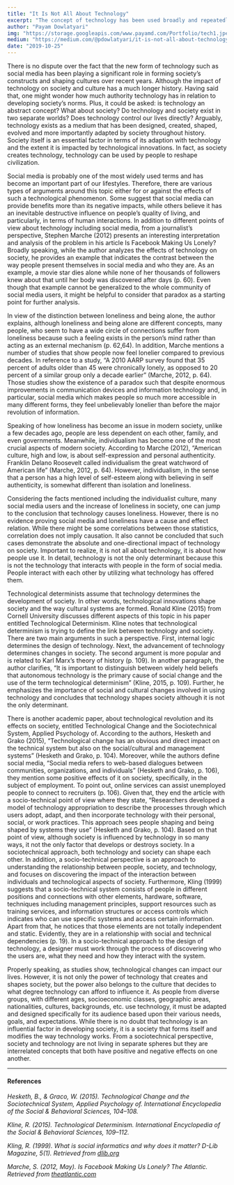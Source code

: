 ```yaml
---
title: "It Is Not All About Technology"
excerpt: "The concept of technology has been used broadly and repeatedly. Society, on the other hand, has its own meaning especially when is used in relation with effects of technology."
author: "Payam Dowlatyari"
img: "https://storage.googleapis.com/www.payamd.com/Portfolio/tech1.jpeg"
medium: "https://medium.com/@pdowlatyari/it-is-not-all-about-technology-3c24e8cfb8cb"
date: "2019-10-25"
---
```


There is no dispute over the fact that the new form of technology such as social media has been playing a significant role in forming society’s constructs and shaping cultures over recent years. Although the impact of technology on society and culture has a much longer history. Having said that, one might wonder how much authority technology has in relation to developing society’s norms. Plus, it could be asked: is technology an abstract concept? What about society? Do technology and society exist in two separate worlds? Does technology control our lives directly? Arguably, technology exists as a medium that has been designed, created, shaped, evolved and more importantly adapted by society throughout history. Society itself is an essential factor in terms of its adaption with technology and the extent it is impacted by technological innovations. In fact, as society creates technology, technology can be used by people to reshape civilization.

Social media is probably one of the most widely used terms and has become an important part of our lifestyles. Therefore, there are various types of arguments around this topic either for or against the effects of such a technological phenomenon. Some suggest that social media can provide benefits more than its negative impacts, while others believe it has an inevitable destructive influence on people’s quality of living, and particularly, in terms of human interactions. In addition to different points of view about technology including social media, from a journalist’s perspective, Stephen Marche (2012) presents an interesting interpretation and analysis of the problem in his article Is Facebook Making Us Lonely? Broadly speaking, while the author analyzes the effects of technology on society, he provides an example that indicates the contrast between the way people present themselves in social media and who they are. As an example, a movie star dies alone while none of her thousands of followers knew about that until her body was discovered after days (p. 60). Even though that example cannot be generalized to the whole community of social media users, it might be helpful to consider that paradox as a starting point for further analysis.

In view of the distinction between loneliness and being alone, the author explains, although loneliness and being alone are different concepts, many people, who seem to have a wide circle of connections suffer from loneliness because such a feeling exists in the person’s mind rather than acting as an external mechanism (p. 62,64). In addition, Marche mentions a number of studies that show people now feel lonelier compared to previous decades. In reference to a study, “A 2010 AARP survey found that 35 percent of adults older than 45 were chronically lonely, as opposed to 20 percent of a similar group only a decade earlier” (Marche, 2012, p. 64). Those studies show the existence of a paradox such that despite enormous improvements in communication devices and information technology and, in particular, social media which makes people so much more accessible in many different forms, they feel unbelievably lonelier than before the major revolution of information.

Speaking of how loneliness has become an issue in modern society, unlike a few decades ago, people are less dependent on each other, family, and even governments. Meanwhile, individualism has become one of the most crucial aspects of modern society. According to Marche (2012), “American culture, high and low, is about self-expression and personal authenticity. Franklin Delano Roosevelt called individualism the great watchword of American life” (Marche, 2012, p. 64). However, individualism, in the sense that a person has a high level of self-esteem along with believing in self authenticity, is somewhat different than isolation and loneliness.

Considering the facts mentioned including the individualist culture, many social media users and the increase of loneliness in society, one can jump to the conclusion that technology causes loneliness. However, there is no evidence proving social media and loneliness have a cause and effect relation. While there might be some correlations between those statistics, correlation does not imply causation. It also cannot be concluded that such cases demonstrate the absolute and one-directional impact of technology on society. Important to realize, it is not all about technology, it is about how people use it. In detail, technology is not the only determinant because this is not the technology that interacts with people in the form of social media. People interact with each other by utilizing what technology has offered them.

Technological determinists assume that technology determines the development of society. In other words, technological innovations shape society and the way cultural systems are formed. Ronald Kline (2015) from Cornell University discusses different aspects of this topic in his paper entitled Technological Determinism. Kline notes that technological determinism is trying to define the link between technology and society. There are two main arguments in such a perspective. First, internal logic determines the design of technology. Next, the advancement of technology determines changes in society. The second argument is more popular and is related to Karl Marx’s theory of history (p. 109). In another paragraph, the author clarifies, “It is important to distinguish between widely held beliefs that autonomous technology is the primary cause of social change and the use of the term technological determinism” (Kline, 2015, p. 109). Further, he emphasizes the importance of social and cultural changes involved in using technology and concludes that technology shapes society although it is not the only determinant.

There is another academic paper, about technological revolution and its effects on society, entitled Technological Change and the Sociotechnical System, Applied Psychology of. According to the authors, Hesketh and Grako (2015), “Technological change has an obvious and direct impact on the technical system but also on the social/cultural and management systems” (Hesketh and Grako, p. 104). Moreover, while the authors define social media, “Social media refers to web-based dialogues between communities, organizations, and individuals” (Hesketh and Grako, p. 106), they mention some positive effects of it on society, specifically, in the subject of employment. To point out, online services can assist unemployed people to connect to recruiters (p. 106). Given that, they end the article with a socio-technical point of view where they state, “Researchers developed a model of technology appropriation to describe the processes through which users adopt, adapt, and then incorporate technology with their personal, social, or work practices. This approach sees people shaping and being shaped by systems they use” (Hesketh and Grako, p. 104). Based on that point of view, although society is influenced by technology in so many ways, it not the only factor that develops or destroys society. In a sociotechnical approach, both technology and society can shape each other. In addition, a socio-technical perspective is an approach to understanding the relationship between people, society, and technology, and focuses on discovering the impact of the interaction between individuals and technological aspects of society. Furthermore, Kling (1999) suggests that a socio-technical system consists of people in different positions and connections with other elements, hardware, software, techniques including management principles, support resources such as training services, and information structures or access controls which indicates who can use specific systems and access certain information. Apart from that, he notices that those elements are not totally independent and static. Evidently, they are in a relationship with social and technical dependencies (p. 19). In a socio-technical approach to the design of technology, a designer must work through the process of discovering who the users are, what they need and how they interact with the system.

Properly speaking, as studies show, technological changes can impact our lives. However, it is not only the power of technology that creates and shapes society, but the power also belongs to the culture that decides to what degree technology can afford to influence it. As people from diverse groups, with different ages, socioeconomic classes, geographic areas, nationalities, cultures, backgrounds, etc. use technology, it must be adapted and designed specifically for its audience based upon their various needs, goals, and expectations. While there is no doubt that technology is an influential factor in developing society, it is a society that forms itself and modifies the way technology works. From a sociotechnical perspective, society and technology are not living in separate spheres but they are interrelated concepts that both have positive and negative effects on one another.

---

#### References

_Hesketh, B., & Graco, W. (2015). Technological Change and the Sociotechnical System, Applied Psychology of. International Encyclopedia of the Social & Behavioral Sciences, 104–108._

_Kline, R. (2015). Technological Determinism. International Encyclopedia of the Social & Behavioral Sciences, 109–112._

_Kling, R. (1999). What is social informatics and why does it matter? D-Lib Magazine, 5(1). Retrieved from [dlib.org](http://www.dlib.org/dlib/january99/kling/01kling.html)_

_Marche, S. (2012, May). Is Facebook Making Us Lonely? The Atlantic. Retrieved from [theatlantic.com](https://www.theatlantic.com/magazine/archive/2012/05/is-facebook-makinguslonely/308930/)_

